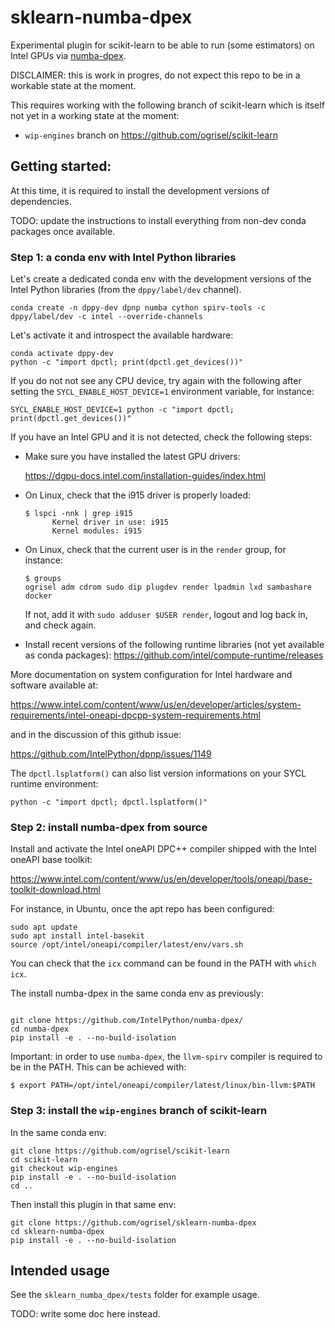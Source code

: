 # sklearn-numba-dpex

Experimental plugin for scikit-learn to be able to run (some estimators) on
Intel GPUs via [numba-dpex](https://github.com/IntelPython/numba-dpex).

DISCLAIMER: this is work in progres, do not expect this repo to be in a
workable state at the moment.

This requires working with the following branch of scikit-learn which is itself
not yet in a working state at the moment:

- `wip-engines` branch on https://github.com/ogrisel/scikit-learn 

## Getting started:

At this time, it is required to install the development versions of
dependencies.

TODO: update the instructions to install everything from non-dev conda packages
once available.

### Step 1: a conda env with Intel Python libraries

Let's create a dedicated conda env with the development versions
of the Intel Python libraries (from the `dppy/label/dev` channel).

```
conda create -n dppy-dev dpnp numba cython spirv-tools -c dppy/label/dev -c intel --override-channels
```

Let's activate it and introspect the available hardware:

```
conda activate dppy-dev
python -c "import dpctl; print(dpctl.get_devices())"
```

If you do not not see any CPU device, try again with the following after
setting the `SYCL_ENABLE_HOST_DEVICE=1` environment variable, for instance:

```
SYCL_ENABLE_HOST_DEVICE=1 python -c "import dpctl; print(dpctl.get_devices())"
```

If you have an Intel GPU and it is not detected, check the
following steps:

- Make sure you have installed the latest GPU drivers:

  https://dgpu-docs.intel.com/installation-guides/index.html

- On Linux, check that the i915 driver is properly loaded:

  ```
  $ lspci -nnk | grep i915
        Kernel driver in use: i915
        Kernel modules: i915
  ```

- On Linux, check that the current user is in the `render` group, for instance:

  ```
  $ groups
  ogrisel adm cdrom sudo dip plugdev render lpadmin lxd sambashare docker
  ```

  If not, add it with `sudo adduser $USER render`, logout and log back in, and check
  again.

- Install recent versions of the following runtime libraries (not yet available
  as conda packages): https://github.com/intel/compute-runtime/releases

More documentation on system configuration for Intel hardware and software available at:

https://www.intel.com/content/www/us/en/developer/articles/system-requirements/intel-oneapi-dpcpp-system-requirements.html

and in the discussion of this github issue:

https://github.com/IntelPython/dpnp/issues/1149


The `dpctl.lsplatform()` can also list version informations on your SYCL
runtime environment:

```
python -c "import dpctl; dpctl.lsplatform()"
```


### Step 2: install numba-dpex from source

Install and activate the Intel oneAPI DPC++ compiler shipped with the Intel oneAPI base toolkit:

https://www.intel.com/content/www/us/en/developer/tools/oneapi/base-toolkit-download.html

For instance, in Ubuntu, once the apt repo has been configured:

```
sudo apt update
sudo apt install intel-basekit
source /opt/intel/oneapi/compiler/latest/env/vars.sh
```

You can check that the `icx` command can be found in the PATH with `which icx`.

The install numba-dpex in the same conda env as previously:

```

git clone https://github.com/IntelPython/numba-dpex/
cd numba-dpex
pip install -e . --no-build-isolation
```

Important: in order to use `numba-dpex`, the `llvm-spirv` compiler is required
to be in the PATH. This can be achieved with:

```
$ export PATH=/opt/intel/oneapi/compiler/latest/linux/bin-llvm:$PATH
```


### Step 3: install the `wip-engines` branch of scikit-learn

In the same conda env:

```
git clone https://github.com/ogrisel/scikit-learn
cd scikit-learn
git checkout wip-engines
pip install -e . --no-build-isolation
cd ..
```

Then install this plugin in that same env:

```
git clone https://github.com/ogrisel/sklearn-numba-dpex
cd sklearn-numba-dpex
pip install -e . --no-build-isolation
```

## Intended usage

See the `sklearn_numba_dpex/tests` folder for example usage.

TODO: write some doc here instead.
